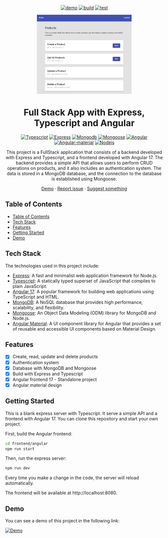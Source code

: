 [demo-link]: https://rest-api-et.onrender.com
[demo]: https://img.shields.io/badge/🚀Live%20Demo-000000?style=for-the-badge&&logoColor=white&color=0a6bdb
[tests-passed]: https://img.shields.io/badge/Test-Passed-success?style=for-the-badge&logo=github&logoColor=white&color=green
[build]: https://img.shields.io/badge/Build-Passing-success?style=for-the-badge&logo=github&logoColor=white&color=green

<div align='center' styles="">

  [![demo][demo]][demo-link]
  [![build][build]](/)
  [![test][tests-passed]](/)

</div>

<div align='center'>
  <a href='/'>
    <img
      src='/public/screenshot.png'
      alt='Screenshot of the app'
      width='60%'
    />
  </a>
</div>

<div align="center">
  <h1>Full Stack App with Express, Typescript and Angular</h1>
</div>

<div align="center">

  [![Typescript][typescript]][typescript-link]
  [![Express][express]][express-link]
  [![Mongodb][mongodb]][mongodb-link]
  [![Mongoose][mongoose]][mongoose-link]
  [![Angular][angular]][angular-link]
  [![Angular-material][angular-material]][angular-material-link]
  [![Nodejs][nodejs]][nodejs-link]

</div>

<div align='center'>
  This project is a FullStack application that consists of a backend developed with Express and Typescript, and a frontend developed with Angular 17. The backend provides a simple API that allows users to perform CRUD operations on products, and it also includes an authentication system. The data is stored in a MongoDB database, and the connection to the database is established using Mongoose.

  [Demo](https://rest-api-et.onrender.com) · [Report issue](/issues) · [Suggest something](/issues)
</div>

## Table of Contents
- [Table of Contents](#table-of-contents)
- [Tech Stack](#tech-stack)
- [Features](#features)
- [Getting Started](#getting-started)
- [Demo](#demo)

## Tech Stack
The technologies used in this project include:

- [Express](https://expressjs.com/): A fast and minimalist web application framework for Node.js.
- [Typescript](https://www.typescriptlang.org/): A statically typed superset of JavaScript that compiles to plain JavaScript.
- [Angular 17](https://www.angular.dev): A popular framework for building web applications using TypeScript and HTML.
- [MongoDB](https://www.mongodb.com/): A NoSQL database that provides high performance, scalability, and flexibility.
- [Mongoose](https://mongoosejs.com/): An Object Data Modeling (ODM) library for MongoDB and Node.js.
- [Angular Material](https://material.angular.io): A UI component library for Angular that provides a set of reusable and accessible UI components based on Material Design.

## Features
- [x] Create, read, update and delete products
- [x] Authentication system
- [x] Database with MongoDB and Mongoose
- [x] Build with Express and Typescript
- [x] Angular frontend 17 - Standalone project
- [x] Angular material design

## Getting Started
This is a blank express server with Typescript. It serve a simple API and a frontend with Angular 17.
You can clone this repository and start your own project.

First, build the Angular frontend:

```bash
cd frontend/angular
npm run start
```

Then, run the express server:

```bash
npm run dev
```

Every time you make a change in the code, the server will reload automatically.

The frontend will be available at http://localhost:8080.

## Demo

You can see a demo of this project in the following link: 

[![Demo][demo]][demo-link]




<!-- Badges -->
[nextjs]: https://img.shields.io/badge/Next.js-black?style=for-the-badge&logo=next.js
[typescript]: https://img.shields.io/badge/Typescript-007ACC?style=for-the-badge&logo=typescript&logoColor=white&color=blue
[tailwindcss]: https://img.shields.io/badge/Tailwind%20CSS-38B2AC?style=for-the-badge&logo=tailwind-css&logoColor=white
[react]: https://img.shields.io/badge/React-61DAFB?style=for-the-badge&logo=react&logoColor=white
[lodash]: https://img.shields.io/badge/Lodash-gray?style=for-the-badge&logo=lodash
[next-auth]: https://img.shields.io/badge/Next--Auth-black?style=for-the-badge&logo=next.js
[prisma]: https://img.shields.io/badge/Prisma-2D3748?style=for-the-badge&logo=prisma&logoColor=white
[axios]: https://img.shields.io/badge/Axios-56A7F7?style=for-the-badge&logo=axios&logoColor=white
[react-icons]: https://img.shields.io/badge/React--Icons-61DAFB?style=for-the-badge&logo=react&logoColor=white
[swr]: https://img.shields.io/badge/SWR-black?style=for-the-badge&logo=next.js
[zustand]: https://img.shields.io/badge/Zustand-gray?style=for-the-badge&logo=npm
[react-player]: https://img.shields.io/badge/React--Player-gray?style=for-the-badge&logo=npm
[mongodb]: https://img.shields.io/badge/MongoDB-47A248?style=for-the-badge&logo=mongodb&logoColor=white
[vercel]: https://img.shields.io/badge/Vercel-000000?style=for-the-badge&logo=vercel&logoColor=white
[html]: https://img.shields.io/badge/HTML5-E34F26?style=for-the-badge&logo=html5&logoColor=white
[css]: https://img.shields.io/badge/CSS3-1572B6?style=for-the-badge&logo=css3&logoColor=white
[javascript]: https://img.shields.io/badge/JavaScript-323330?style=for-the-badge&logo=javascript&logoColor=F7DF1E
[netlify]: https://img.shields.io/badge/Netlify-00C7B7?style=for-the-badge&logo=netlify&logoColor=white
[vite]: https://img.shields.io/badge/Vite-646CFF?style=for-the-badge&logo=vite&logoColor=white
[astro]: https://img.shields.io/badge/Astro-0C1222?style=for-the-badge&logo=astro&logoColor=FDFDFE
[express]: https://img.shields.io/badge/Express%20js-000000?style=for-the-badge&logo=express&logoColor=white
[mongoose]: https://img.shields.io/badge/Mongoose-gray?style=for-the-badge&logo=mongoose&logoColor=white
[angular]: https://img.shields.io/badge/Angular-DD0031?style=for-the-badge&logo=angular&logoColor=white
[angular-material]: https://img.shields.io/badge/Angular%20Material-607D8B?style=for-the-badge&logo=angular&logoColor=white
[nodejs]: https://img.shields.io/badge/Node.js-339933?style=for-the-badge&logo=node.js&logoColor=white

<!-- Badges links -->
[nextjs-link]: https://nextjs.org/
[typescript-link]: https://www.typescriptlang.org/
[tailwindcss-link]: https://tailwindcss.com/
[react-link]: https://reactjs.org/
[lodash-link]: https://lodash.com/
[next-auth-link]: https://next-auth.js.org/
[prisma-link]: https://www.prisma.io/
[axios-link]: https://axios-http.com/
[react-icons-link]: https://react-icons.github.io/react-icons/
[swr-link]: https://swr.vercel.app/
[zustand-link]: https://zustand.surge.sh/
[react-player-link]: https://www.npmjs.com/package/react-player
[mongodb-link]: https://www.mongodb.com/
[vercel-link]: https://vercel.com/
[html-link]: https://developer.mozilla.org/en-US/docs/Web/HTML
[css-link]: https://developer.mozilla.org/en-US/docs/Web/CSS
[javascript-link]: https://developer.mozilla.org/en-US/docs/Web/JavaScript
[netlify-link]: https://www.netlify.com/
[vite-link]: https://vitejs.dev/
[astro-link]: https://astro.build/
[express-link]: https://expressjs.com/
[mongoose-link]: https://mongoosejs.com/
[angular-link]: https://angular.io/
[angular-material-link]: https://material.angular.io/
[nodejs-link]: https://nodejs.org/en/
